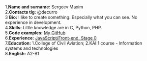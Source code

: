 <br>1.**Name and surname:** Sergeev Maxim
<br>2.**Contacts tlg:** @decurro
<br>3 **Bio:** I like to create something. Especially what you can see. No experience in development.
<br>4.**Skills:** Little knowledge are in C, Python, PHP.
<br>5.**Code examples:** [My GitHub](https://github.com/Decurro)
<br>6.**Experience:**  [JavaScript/Front-end. Stage 0](https://rs.school/js-stage0/)
<br>7.**Education:** 1.College of Civil Aviation;
                     2.KAI 1 course - Information systems and technologies
<br>8.**English:** А2-B1